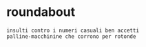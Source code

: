 # roundabout
    insulti contro i numeri casuali ben accetti
    palline-macchinine che corrono per rotonde
